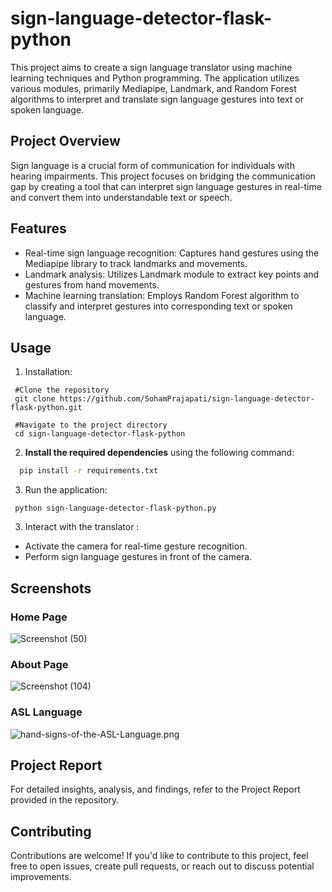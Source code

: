 # sign-language-detector-flask-python
This project aims to create a sign language translator using machine learning techniques and Python programming. The application utilizes various modules, primarily Mediapipe, Landmark, and Random Forest algorithms to interpret and translate sign language gestures into text or spoken language.

## Project Overview
Sign language is a crucial form of communication for individuals with hearing impairments. This project focuses on bridging the communication gap by creating a tool that can interpret sign language gestures in real-time and convert them into understandable text or speech.
  
## Features
 - Real-time sign language recognition: Captures hand gestures using the Mediapipe library to track landmarks and movements.
 - Landmark analysis: Utilizes Landmark module to extract key points and gestures from hand movements.
 - Machine learning translation: Employs Random Forest algorithm to classify and interpret gestures into corresponding text or spoken language.
  
## Usage
  1. Installation:
  ```
   #Clone the repository
   git clone https://github.com/SohamPrajapati/sign-language-detector-flask-python.git
   
   #Navigate to the project directory
   cd sign-language-detector-flask-python
  
  ```
  
  2. **Install the required dependencies** using the following command:

  ```bash
    pip install -r requirements.txt
  ```
   
  3. Run the application:
  ```
   python sign-language-detector-flask-python.py
  ```
   
  3. Interact with the translator :
   - Activate the camera for real-time gesture recognition.
   - Perform sign language gestures in front of the camera.

## Screenshots
  ### Home Page
![Screenshot (50)](https://github.com/SohamPrajapati/sign-language-detector-flask-python/assets/95955650/1a2d2170-b481-4a38-b233-ca31cebaa405)

  ### About Page
![Screenshot (104)](https://github.com/SohamPrajapati/sign-language-detector-flask-python/assets/95955650/362fcbaa-1cc4-4889-b6d9-ed46eea28be2)

  ### ASL Language
![hand-signs-of-the-ASL-Language.png](https://github.com/SohamPrajapati/sign-language-detector-flask-python/blob/master/hand-signs-of-the-ASL-Language.png)
 
## Project Report
 For detailed insights, analysis, and findings, refer to the Project Report provided in the repository.
  
## Contributing
 Contributions are welcome! If you'd like to contribute to this project, feel free to open issues, create pull requests, or reach out to discuss potential improvements.
